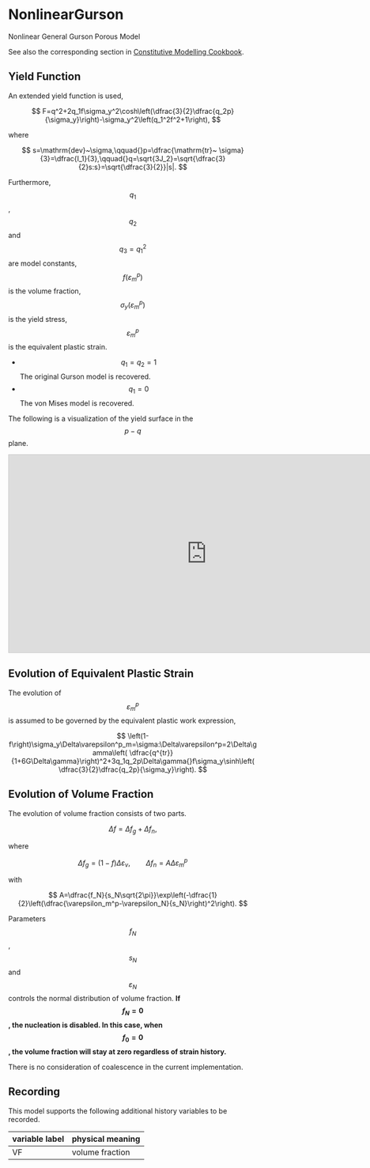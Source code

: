 # NonlinearGurson

Nonlinear General Gurson Porous Model

See also the corresponding section in [Constitutive Modelling Cookbook](https://github.com/TLCFEM/constitutive-modelling-cookbook/releases/download/latest/COOKBOOK.pdf).

## Yield Function

An extended yield function is used,

$$
F=q^2+2q_1f\sigma_y^2\cosh\left(\dfrac{3}{2}\dfrac{q_2p}{\sigma_y}\right)-\sigma_y^2\left(q_1^2f^2+1\right),
$$

where

$$
s=\mathrm{dev}~\sigma,\qquad{}p=\dfrac{\mathrm{tr}~
\sigma}{3}=\dfrac{I_1}{3},\qquad{}q=\sqrt{3J_2}=\sqrt{\dfrac{3}{2}s:s}=\sqrt{\dfrac{3}{2}}|s|.
$$

Furthermore, $$q_1$$, $$q_2$$ and $$q_3=q_1^2$$ are model constants, $$f(\varepsilon_m^p)$$ is the volume fraction,
$$\sigma_y(\varepsilon_m^p)$$ is the yield stress, $$\varepsilon_m^p$$ is the equivalent plastic strain.

* $$q_1=q_2=1$$ The original Gurson model is recovered.
* $$q_1=0$$ The von Mises model is recovered.

The following is a visualization of the yield surface in the $$p-q$$ plane.

<iframe src="https://www.desmos.com/calculator/e3b2fbea70?embed" width="800" height="400" style="border: 1px solid #ccc" frameborder=0></iframe>

## Evolution of Equivalent Plastic Strain

The evolution of $$\varepsilon_m^p$$ is assumed to be governed by the equivalent plastic work expression,

$$
\left(1-f\right)\sigma_y\Delta\varepsilon^p_m=\sigma:\Delta\varepsilon^p=2\Delta\gamma\left(
\dfrac{q^{tr}}{1+6G\Delta\gamma}\right)^2+3q_1q_2p\Delta\gamma{}f\sigma_y\sinh\left(
\dfrac{3}{2}\dfrac{q_2p}{\sigma_y}\right).
$$

## Evolution of Volume Fraction

The evolution of volume fraction consists of two parts.

$$
\Delta{}f=\Delta{}f_g+\Delta{}f_n,
$$

where

$$
\Delta{}f_g=(1-f)\Delta\varepsilon_v,\qquad\Delta{}f_n=A\Delta\varepsilon_m^p
$$

with

$$
A=\dfrac{f_N}{s_N\sqrt{2\pi}}\exp\left(-\dfrac{1}{2}\left(\dfrac{\varepsilon_m^p-\varepsilon_N}{s_N}\right)^2\right).
$$

Parameters $$f_N$$, $$s_N$$ and $$\varepsilon_N$$ controls the normal distribution of volume fraction. **If $$f_N=0$$,
the nucleation is disabled. In this case, when $$f_0=0$$, the volume fraction will stay at zero regardless of strain
history.**

There is no consideration of coalescence in the current implementation.

## Recording

This model supports the following additional history variables to be recorded.

| variable label | physical meaning |
|----------------|------------------|
| VF             | volume fraction  |
